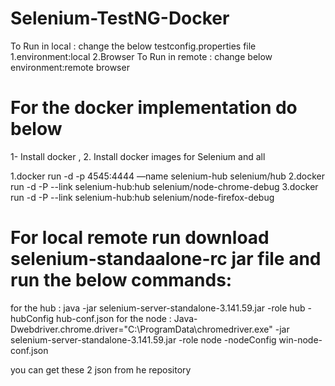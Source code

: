 # Selenium-TestNG-Docker



To Run in local : change the below testconfig.properties file 
1.environment:local
2.Browser
To Run in remote : change below
environment:remote
browser

# For the docker implementation do below

1- Install docker , 
2. Install docker images for Selenium and all

1.docker run -d -p 4545:4444 —name selenium-hub selenium/hub
2.docker run -d -P --link  selenium-hub:hub selenium/node-chrome-debug
3.docker run -d -P  --link  selenium-hub:hub selenium/node-firefox-debug

# For local remote run download selenium-standaalone-rc jar file and run the below commands:

for the hub : java -jar selenium-server-standalone-3.141.59.jar -role hub -hubConfig hub-conf.json
for the node : Java-Dwebdriver.chrome.driver="C:\ProgramData\chromedriver.exe" -jar selenium-server-standalone-3.141.59.jar -role node -nodeConfig win-node-conf.json

you can get these 2 json from he repository




